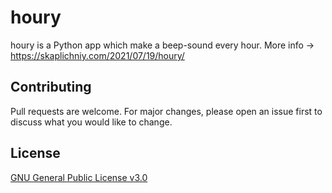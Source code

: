# houry
houry is a Python app which make a beep-sound every hour.
More info → https://skaplichniy.com/2021/07/19/houry/

## Contributing
Pull requests are welcome. For major changes, please open an issue first to discuss what you would like to change.

## License
[GNU General Public License v3.0](https://github.com/skaplichniy/houry/blob/main/LICENSE)
